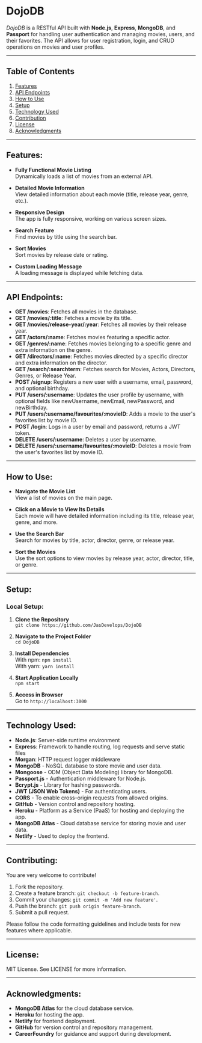 # DojoDB

*DojoDB* is a RESTful API built with **Node.js**, **Express**, **MongoDB**, and **Passport** for handling user authentication and managing movies, users, and their favorites. The API allows for user registration, login, and CRUD operations on movies and user profiles.

---

## Table of Contents

1.  [Features](#features)
2.  [API Endpoints](#endpoints)
3.  [How to Use](#howToUse)
4.  [Setup](#setup)
5.  [Technology Used](#technology)
6.  [Contribution](#contribution)
7.  [License](#license)
8.  [Acknowledgments](#acknowledgments)

---

## <a name="features"></a>Features:

- **Fully Functional Movie Listing**  
  Dynamically loads a list of movies from an external API.
  
- **Detailed Movie Information**  
  View detailed information about each movie (title, release year, genre, etc.).

- **Responsive Design**  
  The app is fully responsive, working on various screen sizes.

- **Search Feature**  
  Find movies by title using the search bar.

- **Sort Movies**  
  Sort movies by release date or rating.

- **Custom Loading Message**  
  A loading message is displayed while fetching data.

---

## <a name="endpoints"></a>API Endpoints:

- **GET /movies**:
  Fetches all movies in the database.
- **GET /movies/:title**:
  Fetches a movie by its title.
- **GET /movies/release-year/:year**:
  Fetches all movies by their release year.
- **GET /actors/:name**:
  Fetches movies featuring a specific actor.
- **GET /genres/:name**:
  Fetches movies belonging to a specific genre and extra information on the genre.
- **GET /directors/:name**:
  Fetches movies directed by a specific director and extra information on the director.
- **GET /search/:searchterm**:
  Fetches search for Movies, Actors, Directors, Genres, or Release Year.
- **POST /signup**:
  Registers a new user with a username, email, password, and optional birthday.
- **PUT /users/:username**:
  Updates the user profile by username, with optional fields like newUsername, newEmail, newPassword, and newBirthday.
- **PUT /users/:username/favourites/:movieID**:
  Adds a movie to the user's favorites list by movie ID.
- **POST /login**:
  Logs in a user by email and password, returns a JWT token.
- **DELETE /users/:username**:
  Deletes a user by username.
- **DELETE /users/:username/favourites/:movieID**:
  Deletes a movie from the user's favorites list by movie ID.

---

## <a name="howToUse"></a>How to Use:

- **Navigate the Movie List**  
  View a list of movies on the main page.

- **Click on a Movie to View Its Details**  
  Each movie will have detailed information including its title, release year, genre, and more.

- **Use the Search Bar**  
  Search for movies by title, actor, director, genre, or release year.

- **Sort the Movies**  
  Use the sort options to view movies by release year, actor, director, title, or genre.

---

## <a name="setup"></a>Setup:

### Local Setup:
1. **Clone the Repository**  
   `git clone https://github.com/JasDevelops/DojoDB`

2. **Navigate to the Project Folder**  
   `cd DojoDB`

3. **Install Dependencies**  
   With npm: `npm install`  
   With yarn: `yarn install`

4. **Start Application Locally**  
   `npm start`

5. **Access in Browser**  
   Go to `http://localhost:3000`

---

## <a name="technology"></a>Technology Used:
- **Node.js**: Server-side runtime environment
- **Express**: Framework to handle routing, log requests and serve static files
- **Morgan**: HTTP request logger middleware
- **MongoDB** - NoSQL database to store movie and user data.
- **Mongoose** - ODM (Object Data Modeling) library for MongoDB.
- **Passport.js** - Authentication middleware for Node.js.
- **Bcrypt.js** - Library for hashing passwords.
- **JWT (JSON Web Tokens)** - For authenticating users.
- **CORS** - To enable cross-origin requests from allowed origins.
- **GitHub** - Version control and repository hosting.
- **Heroku** - Platform as a Service (PaaS) for hosting and deploying the app.
- **MongoDB Atlas** - Cloud database service for storing movie and user data.
- **Netlify** - Used to deploy the frontend.

---

## <a name="contributing"></a>Contributing:

You are very welcome to contribute! 

1. Fork the repository.
2. Create a feature branch: ```git checkout -b feature-branch```.
3. Commit your changes: ```git commit -m 'Add new feature'```.
4. Push the branch: ```git push origin feature-branch```.
5. Submit a pull request.

Please follow the code formatting guidelines and include tests for new features where applicable.

---

## <a name="license"></a>License:

MIT License. See LICENSE for more information.

---

## <a name="acknowledgments"></a>Acknowledgments:

- **MongoDB Atlas** for the cloud database service.
- **Heroku** for hosting the app.
- **Netlify** for frontend deployment.
- **GitHub** for version control and repository management.
- **CareerFoundry** for guidance and support during development.
